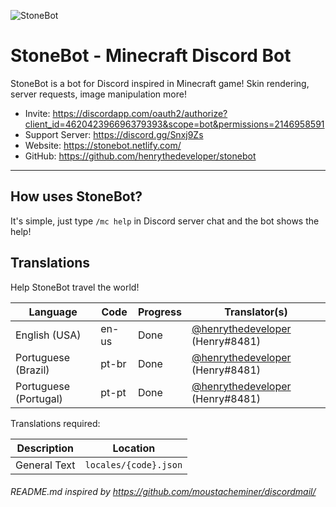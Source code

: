 ![StoneBot](https://cdn.discordapp.com/avatars/462042396696379393/2accc075574a37dd21604579d156e73e.png)

# StoneBot - Minecraft Discord Bot

StoneBot is a bot for Discord inspired in Minecraft game! Skin rendering, server requests, image manipulation more!

- Invite: https://discordapp.com/oauth2/authorize?client_id=462042396696379393&scope=bot&permissions=2146958591
- Support Server: https://discord.gg/Snxj9Zs
- Website: https://stonebot.netlify.com/
- GitHub: https://github.com/henrythedeveloper/stonebot

---

## How uses StoneBot?
It's simple, just type `/mc help` in Discord server chat and the bot shows the help!

## Translations

Help StoneBot travel the world!

Language               | Code      | Progress       | Translator(s)
---------------------- | --------- | -------------- | --------------------------
English (USA)          | en-us     | Done           | [@henrythedeveloper](https://github.com/henrythedeveloper) (Henry#8481)
Portuguese (Brazil)    | pt-br     | Done           | [@henrythedeveloper](https://github.com/henrythedeveloper) (Henry#8481)
Portuguese (Portugal)  | pt-pt     | Done           | [@henrythedeveloper](https://github.com/henrythedeveloper) (Henry#8481)

Translations required:

Description  | Location
------------ | ----------------------
General Text | `locales/{code}.json`

###### README.md inspired by https://github.com/moustacheminer/discordmail/
